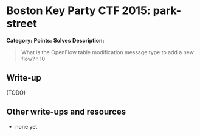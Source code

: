 # Boston Key Party CTF 2015: park-street

**Category:** 
**Points:** 
**Solves** 
**Description:**

> What is the OpenFlow table modification message type to add a new flow? : 10

## Write-up

(TODO)

## Other write-ups and resources

* none yet